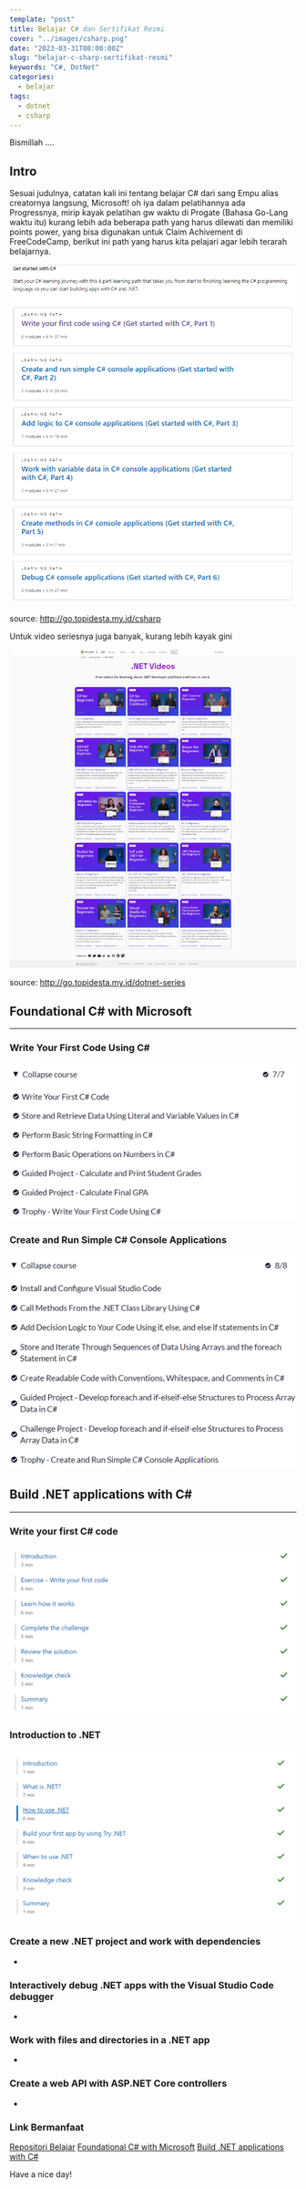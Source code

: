 ```yaml
---
template: "post"
title: Belajar C# dan Sertifikat Resmi
cover: "../images/csharp.png"
date: "2023-03-31T08:00:00Z"
slug: "belajar-c-sharp-sertifikat-resmi"
keywords: "C#, DotNet"
categories:
  - belajar
tags:
  - dotnet
  - csharp
---
```


Bismillah ....

## Intro

Sesuai judulnya, catatan kali ini tentang belajar C# dari sang Empu alias creatornya langsung, Microsoft! oh iya dalam pelatihannya ada Progressnya, mirip kayak pelatihan gw waktu di Progate (Bahasa Go-Lang waktu itu) kurang lebih ada beberapa path yang harus dilewati dan memiliki points power, yang bisa digunakan untuk Claim Achivement di FreeCodeCamp, berikut ini path yang harus kita pelajari agar lebih terarah belajarnya.

![C# Learning Path](../images/csharppath.png)

source: http://go.topidesta.my.id/csharp

Untuk video seriesnya juga banyak, kurang lebih kayak gini

![C# Learning](../images/dotnetseries.png)

source: http://go.topidesta.my.id/dotnet-series


## Foundational C# with Microsoft

---

### Write Your First Code Using C#

![Part #1](../images/part1csharp.png)

### Create and Run Simple C# Console Applications

![Part #2](../images/part2csharp.png)


## Build .NET applications with C#
---

### Write your first C# code

![Part Dotnet #1](../images/dotnetkursus1.png)

### Introduction to .NET

![Part Dotnet #12](../images/dotnetkursus2.png)

### Create a new .NET project and work with dependencies

-
### Interactively debug .NET apps with the Visual Studio Code debugger

-
### Work with files and directories in a .NET app

- 
### Create a web API with ASP.NET Core controllers

-



### Link Bermanfaat

[Repositori Belajar](https://github.com/amati-tiru-modifikasi/c-sharp-dasar)
[Foundational C# with Microsoft](http://go.topidesta.my.id/c-sharp-foundation)
[Build .NET applications with C#](http://go.topidesta.my.id/dot-net-path)

Have a nice day!